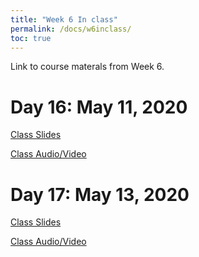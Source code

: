 ```yaml
---
title: "Week 6 In class"
permalink: /docs/w6inclass/
toc: true
---
```


Link to course materals from Week 6. 

# Day 16: May 11, 2020

[Class Slides](https://stanford-bioe80.github.io/docs/Stanford_BIOE80_Day16_11May20.pdf)

[Class Audio/Video](https://canvas.stanford.edu/courses/115648/files/folder/11%20May%202020%20-%20Audio%20Video)


# Day 17: May 13, 2020

[Class Slides](https://stanford-bioe80.github.io/docs/Stanford_BIOE80_Day17_13May20.pdf)

[Class Audio/Video](https://canvas.stanford.edu/courses/115648/files/folder/13%20May%202020%20-%20Audio%20Video)


<!--
# Day 18: May 15, 2020

[Class Slides](https://stanford-bioe80.github.io/docs/Stanford_BIOE80_Day18_15May20.pdf)

[Class Audio/Video](https://canvas.stanford.edu/courses/115648/files/folder/15%20May%202020%20-%20Audio%20Video)
-->

